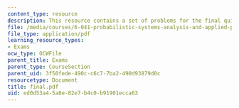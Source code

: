 ```yaml
---
content_type: resource
description: This resource contains a set of problems for the final quiz.
file: /media/courses/6-041-probabilistic-systems-analysis-and-applied-probability-spring-2006/ed0d53a45a8e82e7b4c0b91901ecca63_final.pdf
file_type: application/pdf
learning_resource_types:
- Exams
ocw_type: OCWFile
parent_title: Exams
parent_type: CourseSection
parent_uid: 3f50fede-490c-c6c7-7ba2-490d93879d0c
resourcetype: Document
title: final.pdf
uid: ed0d53a4-5a8e-82e7-b4c0-b91901ecca63
---
```

